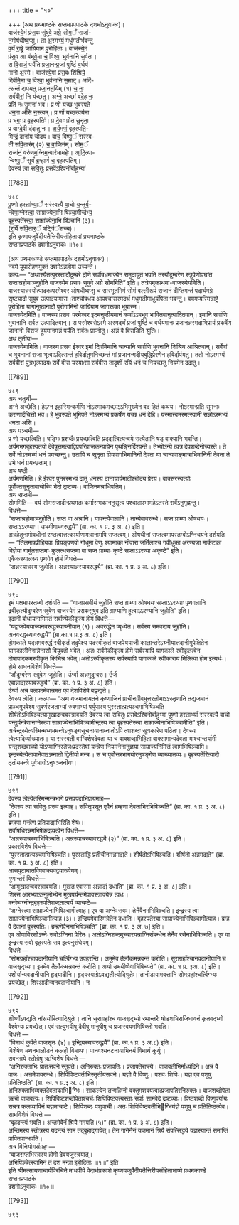 +++
title = "१०"

+++
(अथ प्रथमाष्टके सप्तमप्रपपाठके दशमोऽनुवाकः)।  
वाज॑स्ये॒मं प्र॑स॒वः सु॑षुवे॒ अग्रे॒ सोम॒ँ राजा॑-  
न॒मोष॑धीष्व॒प्सु। ता अ॒स्मभ्यं॒ मधु॑मतीर्भवन्तु  
व॒यँ रा॒ष्ट्रे जा॑ग्रियाम पु॒रोहि॑ताः। वाज॑स्ये॒दं  
प्र॑स॒व आ ब॑भूवे॒मा च॒ विश्वा॒ भुव॑नानि स॒र्वतः।  
स वि॒राजं॒ पर्ये॑ति प्रजा॒नन्प्र॒जां पुष्टिं॑ व॒र्धय॑  
मानो अ॒स्मे। वाज॑स्ये॒मां प्र॑स॒वः शि॑श्रिये॒  
दिव॑मि॒मा च॒ विश्वा॒ भुव॑नानि स॒म्राट्। अदि॑-  
त्सन्तं दापयतु प्रजा॒नन्र॒यिम् (१) च॒ नः॒  
सर्व॑वीरां॒ नि य॑च्छतु। अग्ने॒ अच्छा॑ वदे॒ह नः॒  
प्रति॑ नः सु॒मना॑ भव। प्र णो यच्छ भुवस्पते  
धन॒दा अ॑सि न॒स्त्वम्। प्र णों॑ यच्छत्वर्यमा  
प्र भगः॒ प्र बृह॒स्पतिः॑। प्र दे॒वाः प्रोत सू॒नृता॒  
प्र वाग्दे॒वी द॑दातु नः। अ॒र्य॒मणं॒ बृह॒स्पति॒-  
मिन्द्रं॒ दाना॑य चोदय। वाचं॒ विष्णु॒ँ सर॑स्व-  
तीँ सवि॒तार॑म् (२) च॒ वा॒जिन॑म्। सोम॒ँ  
राजा॑नं॒ वरु॑णम॒ग्निम॒न्वार॑भामहेः। आ॒दि॒त्या-  
न्विष्णु॒ँ सूर्यं॑ ब्र॒म्हाणं॑ च॒ बृह॒स्पति॑म्।  
देवस्य॑ त्वा सवि॒तुः प्र॑सवे॑ऽश्विनो॑र्बाहुभ्यां॑

[[788]]

७८८  
पू॒ष्णो हस्ता॑भ्या॒ँ सर॑स्वत्यै वा॒चो य॒न्तुर्य॒-  
न्त्रेणा॒ग्नेस्त्वा॒ साम्रा॑ज्येना॒भि षि॑ञ्चा॒मीन्द्र॑भ्य॒  
बृह॒स्पते॑स्त्वा॒ साम्रा॑ज्येना॒भि षि॑ञ्चामि (३)।  
(र॒यिँ स॑वि॒तार॒ँ षट्त्रि॑ँशच्च)।  
इति कृष्णयजुर्वेदीयतैत्तिरीयसंहितायां प्रथमाष्टके  
सप्तमप्रपाठके दशमोऽनुवाकः ॥१०॥  

(अथ प्रथमकाण्डे सप्तमप्रपाठके दशमोऽनुवाकः)।  
नवमे यूपारोहणमुक्तं दशमेऽन्नहोमा उच्यन्ते।  
कल्पः— “अथास्यैतत्पुरस्तादौदुम्बरे द्रोणे सर्वौषधमाज्येन समुदायुतं भवति तस्यौदुम्बरेण स्त्रुवेणोपघांत सप्तान्नहोमाञ्जुहोति वाजस्येमं प्रसवः सुषुवे अग्रे सोममिति” इति। तत्रेयमृक्प्रथमा-वाजस्येयमिति। वाजस्यान्नस्योत्पादकःपरमेश्वर ओषधीष्वप्सु च सारभूतमिमं सोमं वल्लीरूपं राजानं दीप्तिमन्तं पदार्थमग्रे सृष्ट्यादौ सुषुव उत्पादयामास।ताश्चौषधय आपश्चासस्मदर्थं मधुमतीमाधुर्योपेता भवन्तु। वयमप्यस्मिन्राष्ट्रे पुरोहिता यागानुष्ठानादौ पुरोगामिनो जाग्रियाम जागरूका भूयास्म।  
वाजस्येदमिति। वाजस्य प्रसवः परमेश्वर इदमनुष्ठीयमानं कर्मांऽऽबभूव भावितवानुत्पादितवान्। इमानि सर्वाणि भुवानानि सर्वत उत्पादितवान्। स परमेश्वरोऽस्मै अस्मदर्थं प्रजां पुष्टिं च वर्धयमानः प्रजानन्नस्मदाभिप्रायं प्रकर्षेण जानानो विराजं हूयमानमन्नं पर्येति सर्वतः प्राप्नोतु। अन्नं वै विराडिति श्रुतिः।  
अथ तृतीया—  
वाजस्येमामिति। वाजस्य प्रसव ईश्वर इमां दिवमिमानि चान्यानि सर्वाणि भुवनानि शिश्रिय आश्रितवान्। सर्वेषां च भुवनानां राजा भूत्वाऽदित्सन्तं हविर्दातुमनिच्छन्तं मां प्रजानन्मदीयबुद्धिप्रेरणेन हविर्दापंयतु। ततो नोऽस्मभ्यं सर्ववीरां पुत्रभृत्यादयः सर्वे वीरा यस्याःसा सर्ववीरा तादृशीं रयिं धनं च नियच्छतु नियमेन ददातु।

[[789]]

७८९  
अथ चतुर्थी—  
अग्ने अच्छेति। हेऽग्न इहास्मिन्कर्मणि नोऽस्माकमच्छाऽऽभिमुख्येन वद हितं कथय। नोऽस्मान्प्रति सुमनाः करुणार्द्रचित्तो भव। हे भुवस्पते भूमिपते नोऽस्मभ्यं प्रकर्षेण यच्छ धनं देहि। यस्मात्त्वमस्मत्स्वामी सन्नोऽस्मभ्यं धनदा असि।  
अथ पञ्चमी—  
प्र णो यच्छत्विति। षड्भिः प्रशब्दैः प्रयच्छत्विति प्रददात्वित्यन्वये सत्येतानि षड् वाक्यानि भवन्ति। अर्यमभगबृहस्पतयो देवेषूत्तमत्वाद्विप्रपरिव्राजकन्यायेन पृथङ्निर्दिश्यन्ते। तेभ्योऽन्ये त्वत्र देवशब्देनोच्यस्ते। ते सर्वे नोऽस्मभ्यं धनं प्रयच्छन्तु। उतापि च सूनृता प्रियवागभिमानिनी देवता या चान्यवाङ्मात्राभिमानिनी देवता ते उभे धनं प्रयच्छताम्।  
अथ षष्ठी—  
अर्यमणमिति। हे ईश्वर पुनरस्मभ्यं दातुं धनस्य दानायार्यमादींश्चोदय प्रेरय। वाक्सरस्वत्योः पूर्वोक्तसूनृतावाचोरिव भेदो द्रष्टव्यः। वाजिनमन्नाधिपतिम्।  
अथ सप्तमी—  
सोममिति— वयं सोमराजादीन्प्रथमतः कर्मारम्भकाननुसृत्य पश्चादारभामहेऽतस्ते सर्वेऽनुगृह्णन्तु।  
विधत्ते—  
“सप्तान्नहोमाञ्जुहोति। सप्त वा अन्नानि। यावन्त्येवान्नानि। तान्येवावरुन्धे। सप्त ग्राम्या ओषधयः। सप्ताऽऽरण्याः। उभयीषामवरुद्ध्यै” (ब्रा. का. १ प्र. ३ अ. ८) इति।  
अन्नहेतूनामोषधीनां सप्तत्वात्तत्कार्याणामन्नानामपि सप्तत्वम्। ओषधीनां सप्तत्वमापस्तम्बोऽग्निचयने दर्शयति — “तिलमाषव्रीहियवाः प्रियङ्वणवो गोधूमा वेणुः श्यामाका नीवारा जर्तिलाश्च गवीधुका अरण्यजा मार्कटका विज्ञेया गार्मुतसप्तमाः कुलत्थसप्तमा वा सप्त ग्राम्याः कृष्टे सप्ताऽऽरण्या अकृष्टे” इति।  
एकैकस्यान्नस्य पृथगेव होमं विघत्ते—  
“अन्नस्यान्नस्य जुहोति। अन्नस्यान्नस्यावरुद्ध्यै” (ब्रा. का. १ प्र. ३ अ. ८) इति।

[[790]]

७९०  
इमं पक्षमापस्तम्बो दर्शयति — “वाजप्रसवीयं जुहोति सप्त ग्राम्या ओषधयः सप्ताऽऽरण्याः पृथगन्नानि द्रवीकृत्यौदुम्बरेण स्रुवेण वाजस्येमं प्रसवःसुषुव इति ग्राम्याणि हुत्वाऽऽरण्यानि जुहोति” इति।  
इदानीं बौधायनाभिमतं सर्वाण्येकीकृत्य होमं विधत्ते—  
“यद्वाजपेययाज्यनवरूद्धस्याश्र्नीयात् (१)। अवरुद्धेन व्यृध्येत। सर्वस्य समवदाय जुहोति। अनवरद्धस्यावरुद्ध्यै” (ब्रा.का.१ प्र.३ अ. ८) इति।  
होमकाले यदन्नमवरुद्धं स्वीकृतं तदुपेक्ष्य यदस्वीकृतं वाजपेययाजी कालान्तरेऽश्र्नीयात्तदानीमुपेक्षितेन यागकालीनेनान्नेनासौ वियुक्तो भवेत्। अतः सर्वमेकीकृत्य होमे सर्वस्यापि यागकाले स्वीकृतत्वेन दोषापादकमस्वीकृतं किंचिन्न भवेत्।अतोऽस्वीकृतस्य सर्वस्यापि यागकाले स्वीकाराय मिलित्वा होम इत्यर्थः।  
होमे साधनविशेषं विधत्ते—  
“औदुम्बरेण स्त्रुवेण जूहोति। र्उर्ग्वा अन्नमुदुम्बरः। र्उर्ज  
एवान्नाद्यस्यावरुद्ध्यै” (ब्रा. का. १ प्र. ३ अ. ८) इति।  
र्उर्ग्वा अन्नं बलप्रदमेवान्नमत एव देशविशेषे बह्वद्यते।  
देवस्य त्वेति। कल्पः— “अथ यजमानायतने कृष्णाजिनं प्राचीनग्रीवमुत्तरलोमाऽऽस्तृणाति तद्यजमानं प्राञ्चमुपवेश्य सुवर्णरजताभ्यां रुक्माभ्यां पर्युपास्य पुरस्तात्प्रत्यञ्चमाभिषिञ्चति शीर्षतोऽभिषिञ्चत्यामुखादन्ववस्त्रावयति देवस्य त्वा सवितुः प्रसवेऽश्विनोर्बाहुभ्यां पूष्णो हस्ताभ्याँ सरस्वत्यै वाचो यन्तुर्यन्त्रेणानग्नेस्त्वा साम्राज्येनाभिषिञ्चामीन्द्रस्य त्वा बृहस्पतेस्त्वा साम्राज्येनाभिषिञ्चामीति” इति।  
अत्रेन्द्रस्येत्यस्मिन्मध्यममन्त्रेऽनुषङ्गसूचनायानाम्नातोऽपि त्वाशब्दः सूत्रकारेण पठितः। देवस्य त्वेत्यादिर्व्याख्यातः। या सरस्वती वाग्विशेषदेवता या च वाक्शब्दाभिहिता वाक्सामान्यदेवता याश्चान्तर्यामी यन्तृशब्दवाच्यो योऽप्याग्निस्तेजःप्रदस्तेषां यन्त्रेण नियमनेनानुज्ञया साम्राज्यनिमित्तं त्वामभिषिञ्चामि। इन्द्रस्येत्येतावानेवाऽऽम्नातो द्वितीयो मन्त्रः। स च पृर्वोत्तरभागयोरनुषङ्गेण व्याख्यातव्यः। बृहस्पतेरित्यादौ तृतीयमन्त्रे पूर्वभागोऽनुषञ्जनीयः।

[[791]]

७९१  
देवस्य त्वेत्येतस्मिन्मन्त्रभागे प्रसवपदाभिप्रायमाह—  
“देवस्य त्वा सवितुः प्रसव इत्याह। सवितृप्रसूत एवैनं ब्रम्हणा देवताभिरभिषिञ्चति” (ब्रा. का. १ प्र. ३ अ. ८) इति।  
ब्रम्हणा मन्त्रेण प्रतिपाद्याभिरिति शेषः।  
सर्वौषधिरन्नमभिषेकद्रव्यत्वेन विधत्ते—  
“अन्नस्यान्नस्याभिषिञ्चति। अन्नस्यान्नस्यावरद्ध्यै (२)” (ब्रा. का. १ प्र. ३ अ. ८) इति।  
प्रकारविशेषं विधत्ते—  
“पुरस्तात्प्रत्यञ्चमभिषिञ्चति। पुरस्ताद्धि प्रतीचीनमन्नमद्यते। शीर्षतोऽभिषिञ्चति। शीर्षतो अन्नमद्यते” (ब्रा. का. १ प्र. ३ अ. ८) इति।  
आसपुटाघातविषवाक्यवद्व्याख्येयम्।  
गुणान्तरं विधत्ते—  
“आमुखादन्ववस्त्रावयति। मुखत एवास्मा अन्नाद्यं दधाति” [ब्रा. का. १ प्र. ३ अ. ८] इति।  
शिरस आरभ्याऽऽनुलोभ्येन मुखपर्यन्तमेवावस्त्रावयेन्न त्वधः।  
मन्त्रेष्वग्नीन्द्रबृहस्पतिशब्दतात्पर्यं व्याचष्टे—  
“अग्नेस्त्वा साम्राज्येनाभिषिञ्चामीत्याह। एष वा अग्नेः सवः। तेनैवैनमभिषिञ्चति। इन्द्रस्य त्वा साम्राज्येनाभिषिञ्चामीत्याह (३)। इन्द्रियमेवास्मिन्नेतेन दधाति। बृहस्पतेस्वा साम्राज्येनाभिषिञ्चामीत्याह। ब्रम्ह वै देवानां बृहस्पतिः। ब्रम्हणेवैनमाभिषिञ्चति” [ब्रा. का. १ प्र. ३ अ. ७] इति।  
एष ओषाविरसोऽग्नेः सवोऽग्निना प्रेरितः। अतोऽग्निशब्दमुच्चारयन्नाग्निसंबन्धेन तेनैव रसेनाभिषिञ्चति। एष वा इन्द्रस्य सवो बृहस्पतेः सव इत्यनुसंधेयम्।  
विधत्ते —  
“सोमग्रहाँश्चावदानीयानि चर्त्विग्भ्य उपहरन्ति। अमुमेव तैर्लोकमन्नवन्तं करोति। सुराग्रहाँश्चानवदानीयानि च वाजसृद्भ्यः। इममेव तैर्लोकमन्नवन्तं करोति। अथो उभयीष्वेवाभिषिच्यते” (ब्रा. का. १ प्र. ३अ. ८) इति।  
पशोर्यान्यवदानीयानि हृदयादीनि। हृदयस्याग्रेऽवद्यतीत्योदिश्रुतेः। तानीडायामवत्तानि सोमग्रहांश्चर्त्विग्भ्यः प्रयच्छेत्। शिरआदीन्यनवदानीयानि। न

[[792]]

७९२  
शीर्ष्णोऽवद्यति नांसयोरित्यादिश्रुतेः। तानि सुराग्रहांश्च वाजसृद्भ्यो रथान्तरैः षोडशभिराजिधावनं कृतवद्भ्यो वैश्येभ्यः प्रयच्छेत्। एवं सत्युभयीषु दैवीषु मानुषीषु च प्रजास्वयमभिषिक्तो भवति।  
विधत्ते —  
“विमाथं कुर्वते वाजसृतः (४)। इन्द्रियस्यावरुद्ध्यै” (ब्रा. का.१ प्र. ३ अ.८) इति।  
विशेषेण मथनमालोडनं कलहो विमाथः। पानवश्यनटनायाभिनयं विमाथं कुर्युः।  
सवनत्रये स्तोत्रेषु ऋग्विशेषं विधत्ते —  
“अनिरुक्ताभिः प्रातःसवने स्तुवते। अनिरुक्तः प्रजापतिः। प्रजापतेराप्त्यै। वाजवतीभिर्माध्यंदिने। अन्नं वै वाजः। अन्नमेवावरुन्धे। शिपिविष्टवतीभिस्तृतीयसवने। यज्ञो वै विष्णुः। पशवः शिपिः। यज्ञ एव पशुषु प्रतितिष्ठति” (ब्रा. का. १ प्र.३ अ. ८) इति।  
अनिरुक्ताभिव्यक्तदेवताकाभिग्भिः। साकल्येन तन्महिम्नो वक्तुमशक्यत्वात्प्रजापतिरनिरुक्तः। वाजशब्दोपेता ऋचो वाजवत्यः। शिपिविष्टशब्दोपेताश्चर्चः शिपिविष्टवत्यस्ताः सर्वाः सामवेदे द्रष्टव्याः। विष्टशब्दो विष्णुपर्यायः सन्नत्र फलव्यापिनं यज्ञमाचष्टे। शिपिशब्दः पशुवाची। अतः शिपिविष्टवतीभिग्भिर्यज्ञे पशुषु च प्रतितिष्ठत्येव।  
सामविशेषं विधत्ते —  
“बृहदन्त्यं भवति। अन्तमेवैनँ श्रियै गमयति (५)” (ब्रा. का. १ प्र. ३ अ. ८) इति।  
अन्तिमस्य स्तोत्रस्य यदन्त्यं साम तद्बृहाद्गायेत्। तेन गानेनैनं यजमानं श्रियै संपत्सिद्धये यज्ञस्यान्तं समाप्तिं प्रापितवान्भवति।  
अत्र विनियोगसंग्रहः —  
“वाजसप्तभिरन्नस्य होमो देवयजुस्त्रयात्।  
अभिषिञ्चेत्स्वामिनं तं दश मन्त्रा इहोदिताः ॥१॥” इति  
इति श्रीमत्सायणाचार्यविरचिते माधवीये वेदार्थप्रकाशे कृष्णयजुर्वेदीयतैत्तिरीयसंहिताभाष्ये प्रथमकाण्डे सप्तमप्रपाठके  
दशमोऽनुवाकः ॥१०॥

[[793]]

७९३  
